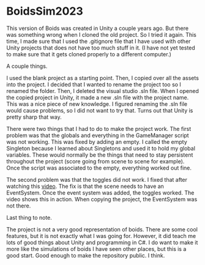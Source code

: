 # BoidsSim2023
 
This version of Boids was created in Unity a couple years ago.  But there was something wrong when I cloned the old project.  So I tried it again.  This time, I made sure that I used the .gitignore file that I have used with other Unity projects that does not have too much stuff in it.  (I have not yet tested to make sure that it gets cloned properly to a different computer.)

A couple things.

I used the blank project as a starting point.  Then, I copied over all the assets into the project.  I decided that I wanted to rename the project too so I renamed the folder.  Then, I deleted the visual studio .sln file.  When I opened the copied project in Unity, it made a new .sln file with the project name.  This was a nice piece of new knowledge.  I figured renaming the .sln file would cause problems, so I did not want to try that.  Turns out that Unity is pretty sharp that way.

There were two things that I had to do to make the project work.  The first problem was that the globals and everything in the GameManager script was not working.  This was fixed by adding an empty.  I called the empty Singleton because I learned about Singletons and used it to hold my global variables.  These would normally be the things that need to stay persistent throughout the project (score going from scene to scene for example).  Once the script was associated to the empty, everything worked out fine.

The second problem was that the toggles did not work.  I fixed that after watching this [video](https://www.youtube.com/watch?v=4S_zl9XFcxA).  The fix is that the scene needs to have an EventSystem.  Once the event system was added, the toggles worked.  The video shows this in action.  When copying the project, the EventSystem was not there.

Last thing to note.

The project is not a very good representation of boids.  There are some cool features, but it is not exactly what I was going for.  However, it did teach me lots of good things about Unity and programming in C#.  I do want to make it more like the simulations of boids I have seen other places, but this is a good start.  Good enough to make the repository public.  I think.

